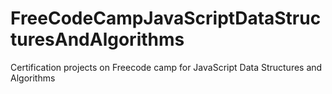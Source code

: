 # FreeCodeCampJavaScriptDataStructuresAndAlgorithms
Certification projects on Freecode camp for JavaScript Data Structures and Algorithms
